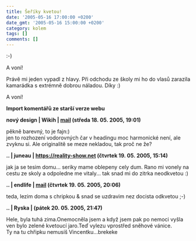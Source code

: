 ```yaml
---
title: Šeříky kvetou!
date: '2005-05-16 17:00:00 +0200'
date_gmt: '2005-05-16 15:00:00 +0200'
category: kolem
tags: []
comments: []
---
```

<p>:-)</p>
<p>A voní!</p>
<p>Právě mi jeden vypadl z hlavy. Při odchodu ze školy mi ho do vlasů zarazila
kamarádka s extrémně dobrou náladou. Díky :)</p>
<p>A voní!</p>
<div class="import-komentaru">
<p><strong>Import komentářů ze starší verze webu</strong></p>
<div class="comment">
<p style="font-weight:bold"><span class="compredmet">nový design</span> | <span class="comname">Wikih</span> |  <a href="mailto:ondrejmaca@centrum.cz">mail</a>  <a href=""></a> (středa&nbsp;18.&nbsp;05.&nbsp;2005,&nbsp;19:01)</p>
<p>pěkně barevný, to je fajn:) <br> jen to rozhození vodorovných čar v headingu moc harmonické není, ale zvyknu si. Ale originalitě se meze nekladou, tak proč ne že? </p>
</div>
<div class="comment">
<p style="font-weight:bold"><span class="compredmet">..</span> | <span class="comname">juneau</span> |  <a href="https://reality-show.net">https://reality-show.net</a> (čtvrtek&nbsp;19.&nbsp;05.&nbsp;2005,&nbsp;15:14)</p>
<p>jak ja se tesim domu... seriky mame oblepeny cely dum. Rano mi vonely na cestu ze skoly a odpoledne me vitaly... tak snad mi do zitrka neodkvetou :) </p>
</div>
<div class="comment">
<p style="font-weight:bold"><span class="compredmet">..</span> | <span class="comname">endlife</span> |  <a href="mailto:jan.martinek@post.cz">mail</a> (čtvrtek&nbsp;19.&nbsp;05.&nbsp;2005,&nbsp;20:06)</p>
<p>teda, lezim doma s chripkou &amp; snad se uzdravim nez docista odkvetou ;-) </p>
</div>
<div class="comment">
<p style="font-weight:bold"><span class="compredmet">..</span> | <span class="comname">Ryska</span> | (pátek&nbsp;20.&nbsp;05.&nbsp;2005,&nbsp;21:47)</p>
<p>Hele, byla tuhá zima.Onemocněla jsem a když jsem pak po nemoci vyšla ven bylo zelené kvetoucí jaro.Teď vylezu vprostřed sněhové vánice.  <br> Ty na tu chřipku nemusíš Vincentku...brekeke </p>
</div>
</div>

